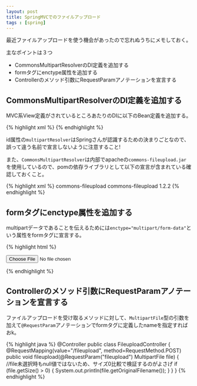 ```yaml
---
layout: post
title: SpringMVCでのファイルアップロード
tags : [spring]
---
```


最近ファイルアップロードを使う機会があったので忘れぬうちにメモしておく。

主なポイントは３つ

* CommonsMultipartResolverのDI定義を追加する
* formタグにenctype属性を追加する
* Controllerのメソッド引数にRequestParamアノテーションを宣言する

## CommonsMultipartResolverのDI定義を追加する

MVC系View定義がされているところあたりのDIに以下のBean定義を追加する。  

{% highlight xml %}
<bean id="multipartResolver"
    class="org.springframework.web.multipart.commons.CommonsMultipartResolver">
    <property name="maxUploadSize" value="100000"/>
</bean>
{% endhighlight %}

id属性の`multipartResolver`はSpringさんが認識するための決まりごとなので、  
誤って違う名前で宣言しないように注意すること!

また、`CommonsMultipartResolver`は内部でapacheの`commons-fileupload.jar`を使用しているので、pomの依存ライブラリとして以下の宣言が含まれている確認しておくこと。

{% highlight xml %}
<dependency>
	<groupId>commons-fileupload</groupId>
	<artifactId>commons-fileupload</artifactId>
	<version>1.2.2</version>
</dependency>
{% endhighlight %}

## formタグにenctype属性を追加する

multipartデータであることを伝えるためには`enctype="multipart/form-data"`という属性をformタグに宣言する。

{% highlight html %}
<form method="post" action="/fileupload" enctype="multipart/form-data">
	<input type="file" name="fileupload">
</form>
{% endhighlight %}

## Controllerのメソッド引数にRequestParamアノテーションを宣言する

ファイルアップロードを受け取るメソッドに対して、`MultipartFile`型の引数を加えて`@RequestParam`アノテーションでformタグに定義したnameを指定すればおk。

{% highlight java %}
@Controller
public class FileuploadController {
	@RequestMapping(value="/fileupload", method=RequestMethod.POST)
	public void fileupload(@RequestParam("fileupload") MultipartFile file) {
		//file未選択時もnull値ではないため、サイズ0比較で検証するのがよさげ
		if (file.getSize() > 0) {
			System.out.println(file.getOriginalFilename());
		}
	}
}
{% endhighlight %}
